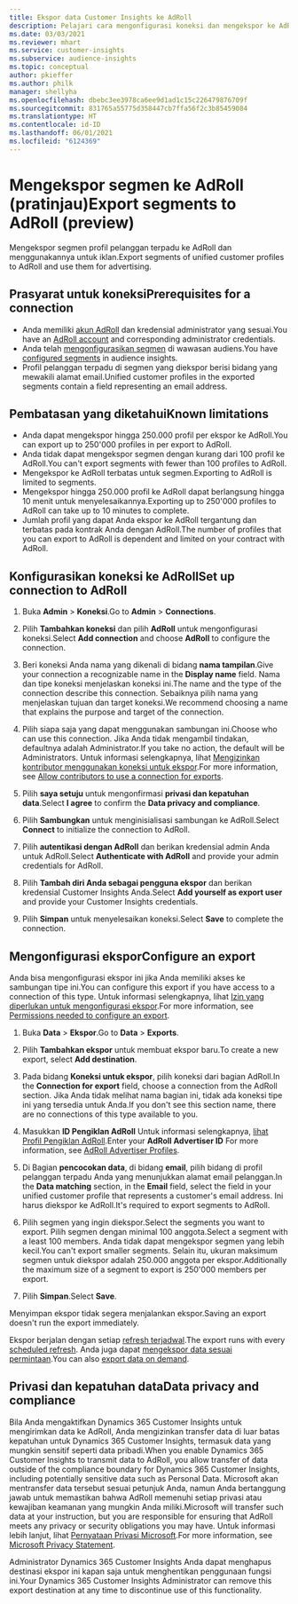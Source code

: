```yaml
---
title: Ekspor data Customer Insights ke AdRoll
description: Pelajari cara mengonfigurasi koneksi dan mengekspor ke AdRoll.
ms.date: 03/03/2021
ms.reviewer: mhart
ms.service: customer-insights
ms.subservice: audience-insights
ms.topic: conceptual
author: pkieffer
ms.author: philk
manager: shellyha
ms.openlocfilehash: dbebc3ee3978ca6ee9d1ad1c15c226479876709f
ms.sourcegitcommit: 831765a55775d358447cb7ffa56f2c3b85459084
ms.translationtype: HT
ms.contentlocale: id-ID
ms.lasthandoff: 06/01/2021
ms.locfileid: "6124369"
---
```

# <a name="export-segments-to-adroll-preview"></a><span data-ttu-id="5489a-103">Mengekspor segmen ke AdRoll (pratinjau)</span><span class="sxs-lookup"><span data-stu-id="5489a-103">Export segments to AdRoll (preview)</span></span>

<span data-ttu-id="5489a-104">Mengekspor segmen profil pelanggan terpadu ke AdRoll dan menggunakannya untuk iklan.</span><span class="sxs-lookup"><span data-stu-id="5489a-104">Export segments of unified customer profiles to AdRoll and use them for advertising.</span></span> 

## <a name="prerequisites-for-a-connection"></a><span data-ttu-id="5489a-105">Prasyarat untuk koneksi</span><span class="sxs-lookup"><span data-stu-id="5489a-105">Prerequisites for a connection</span></span>

-   <span data-ttu-id="5489a-106">Anda memiliki [akun AdRoll](https://www.adroll.com/) dan kredensial administrator yang sesuai.</span><span class="sxs-lookup"><span data-stu-id="5489a-106">You have an [AdRoll account](https://www.adroll.com/) and corresponding administrator credentials.</span></span>
-   <span data-ttu-id="5489a-107">Anda telah [mengonfigurasikan segmen](segments.md) di wawasan audiens.</span><span class="sxs-lookup"><span data-stu-id="5489a-107">You have [configured segments](segments.md) in audience insights.</span></span>
-   <span data-ttu-id="5489a-108">Profil pelanggan terpadu di segmen yang diekspor berisi bidang yang mewakili alamat email.</span><span class="sxs-lookup"><span data-stu-id="5489a-108">Unified customer profiles in the exported segments contain a field representing an email address.</span></span>

## <a name="known-limitations"></a><span data-ttu-id="5489a-109">Pembatasan yang diketahui</span><span class="sxs-lookup"><span data-stu-id="5489a-109">Known limitations</span></span>

- <span data-ttu-id="5489a-110">Anda dapat mengekspor hingga 250.000 profil per ekspor ke AdRoll.</span><span class="sxs-lookup"><span data-stu-id="5489a-110">You can export up to 250'000 profiles in per export to AdRoll.</span></span>
- <span data-ttu-id="5489a-111">Anda tidak dapat mengekspor segmen dengan kurang dari 100 profil ke AdRoll.</span><span class="sxs-lookup"><span data-stu-id="5489a-111">You can't export segments with fewer than 100 profiles to AdRoll.</span></span> 
- <span data-ttu-id="5489a-112">Mengekspor ke AdRoll terbatas untuk segmen.</span><span class="sxs-lookup"><span data-stu-id="5489a-112">Exporting to AdRoll is limited to segments.</span></span>
- <span data-ttu-id="5489a-113">Mengekspor hingga 250.000 profil ke AdRoll dapat berlangsung hingga 10 menit untuk menyelesaikannya.</span><span class="sxs-lookup"><span data-stu-id="5489a-113">Exporting up to 250'000 profiles to AdRoll can take up to 10 minutes to complete.</span></span> 
- <span data-ttu-id="5489a-114">Jumlah profil yang dapat Anda ekspor ke AdRoll tergantung dan terbatas pada kontrak Anda dengan AdRoll.</span><span class="sxs-lookup"><span data-stu-id="5489a-114">The number of profiles that you can export to AdRoll is dependent and limited on your contract with AdRoll.</span></span>

## <a name="set-up-connection-to-adroll"></a><span data-ttu-id="5489a-115">Konfigurasikan koneksi ke AdRoll</span><span class="sxs-lookup"><span data-stu-id="5489a-115">Set up connection to AdRoll</span></span>

1. <span data-ttu-id="5489a-116">Buka **Admin** > **Koneksi**.</span><span class="sxs-lookup"><span data-stu-id="5489a-116">Go to **Admin** > **Connections**.</span></span>

1. <span data-ttu-id="5489a-117">Pilih **Tambahkan koneksi** dan pilih **AdRoll** untuk mengonfigurasi koneksi.</span><span class="sxs-lookup"><span data-stu-id="5489a-117">Select **Add connection** and choose **AdRoll** to configure the connection.</span></span>

1. <span data-ttu-id="5489a-118">Beri koneksi Anda nama yang dikenali di bidang **nama tampilan**.</span><span class="sxs-lookup"><span data-stu-id="5489a-118">Give your connection a recognizable name in the **Display name** field.</span></span> <span data-ttu-id="5489a-119">Nama dan tipe koneksi menjelaskan koneksi ini.</span><span class="sxs-lookup"><span data-stu-id="5489a-119">The name and the type of the connection describe this connection.</span></span> <span data-ttu-id="5489a-120">Sebaiknya pilih nama yang menjelaskan tujuan dan target koneksi.</span><span class="sxs-lookup"><span data-stu-id="5489a-120">We recommend choosing a name that explains the purpose and target of the connection.</span></span>

1. <span data-ttu-id="5489a-121">Pilih siapa saja yang dapat menggunakan sambungan ini.</span><span class="sxs-lookup"><span data-stu-id="5489a-121">Choose who can use this connection.</span></span> <span data-ttu-id="5489a-122">Jika Anda tidak mengambil tindakan, defaultnya adalah Administrator.</span><span class="sxs-lookup"><span data-stu-id="5489a-122">If you take no action, the default will be Administrators.</span></span> <span data-ttu-id="5489a-123">Untuk informasi selengkapnya, lihat [Mengizinkan kontributor menggunakan koneksi untuk ekspor](connections.md#allow-contributors-to-use-a-connection-for-exports).</span><span class="sxs-lookup"><span data-stu-id="5489a-123">For more information, see [Allow contributors to use a connection for exports](connections.md#allow-contributors-to-use-a-connection-for-exports).</span></span>

1. <span data-ttu-id="5489a-124">Pilih **saya setuju** untuk mengonfirmasi **privasi dan kepatuhan data**.</span><span class="sxs-lookup"><span data-stu-id="5489a-124">Select **I agree** to confirm the **Data privacy and compliance**.</span></span>

1. <span data-ttu-id="5489a-125">Pilih **Sambungkan** untuk menginisialisasi sambungan ke AdRoll.</span><span class="sxs-lookup"><span data-stu-id="5489a-125">Select **Connect** to initialize the connection to AdRoll.</span></span>

1. <span data-ttu-id="5489a-126">Pilih **autentikasi dengan AdRoll** dan berikan kredensial admin Anda untuk AdRoll.</span><span class="sxs-lookup"><span data-stu-id="5489a-126">Select **Authenticate with AdRoll** and provide your admin credentials for AdRoll.</span></span> 

1. <span data-ttu-id="5489a-127">Pilih **Tambah diri Anda sebagai pengguna ekspor** dan berikan kredensial Customer Insights Anda.</span><span class="sxs-lookup"><span data-stu-id="5489a-127">Select **Add yourself as export user** and provide your Customer Insights credentials.</span></span>

1. <span data-ttu-id="5489a-128">Pilih **Simpan** untuk menyelesaikan koneksi.</span><span class="sxs-lookup"><span data-stu-id="5489a-128">Select **Save** to complete the connection.</span></span>

## <a name="configure-an-export"></a><span data-ttu-id="5489a-129">Mengonfigurasi ekspor</span><span class="sxs-lookup"><span data-stu-id="5489a-129">Configure an export</span></span>

<span data-ttu-id="5489a-130">Anda bisa mengonfigurasi ekspor ini jika Anda memiliki akses ke sambungan tipe ini.</span><span class="sxs-lookup"><span data-stu-id="5489a-130">You can configure this export if you have access to a connection of this type.</span></span> <span data-ttu-id="5489a-131">Untuk informasi selengkapnya, lihat [Izin yang diperlukan untuk mengonfigurasi ekspor](export-destinations.md#set-up-a-new-export).</span><span class="sxs-lookup"><span data-stu-id="5489a-131">For more information, see [Permissions needed to configure an export](export-destinations.md#set-up-a-new-export).</span></span>

1. <span data-ttu-id="5489a-132">Buka **Data** > **Ekspor**.</span><span class="sxs-lookup"><span data-stu-id="5489a-132">Go to **Data** > **Exports**.</span></span>

1. <span data-ttu-id="5489a-133">Pilih **Tambahkan ekspor** untuk membuat ekspor baru.</span><span class="sxs-lookup"><span data-stu-id="5489a-133">To create a new export, select **Add destination**.</span></span>

1. <span data-ttu-id="5489a-134">Pada bidang **Koneksi untuk ekspor**, pilih koneksi dari bagian AdRoll.</span><span class="sxs-lookup"><span data-stu-id="5489a-134">In the **Connection for export** field, choose a connection from the AdRoll section.</span></span> <span data-ttu-id="5489a-135">Jika Anda tidak melihat nama bagian ini, tidak ada koneksi tipe ini yang tersedia untuk Anda.</span><span class="sxs-lookup"><span data-stu-id="5489a-135">If you don't see this section name, there are no connections of this type available to you.</span></span>

1. <span data-ttu-id="5489a-136">Masukkan **ID Pengiklan AdRoll** Untuk informasi selengkapnya, [lihat Profil Pengiklan AdRoll](https://help.adroll.com/hc/articles/212011838-Advertiser-Profiles).</span><span class="sxs-lookup"><span data-stu-id="5489a-136">Enter your **AdRoll Advertiser ID** For more information, see [AdRoll Advertiser Profiles](https://help.adroll.com/hc/articles/212011838-Advertiser-Profiles).</span></span>

3. <span data-ttu-id="5489a-137">Di Bagian **pencocokan data**, di bidang **email**, pilih bidang di profil pelanggan terpadu Anda yang menunjukkan alamat email pelanggan.</span><span class="sxs-lookup"><span data-stu-id="5489a-137">In the **Data matching** section, in the **Email** field, select the field in your unified customer profile that represents a customer's email address.</span></span> <span data-ttu-id="5489a-138">Ini harus diekspor ke AdRoll.</span><span class="sxs-lookup"><span data-stu-id="5489a-138">It's required to export segments to AdRoll.</span></span>

1. <span data-ttu-id="5489a-139">Pilih segmen yang ingin diekspor.</span><span class="sxs-lookup"><span data-stu-id="5489a-139">Select the segments you want to export.</span></span> <span data-ttu-id="5489a-140">Pilih segmen dengan minimal 100 anggota.</span><span class="sxs-lookup"><span data-stu-id="5489a-140">Select a segment with a least 100 members.</span></span> <span data-ttu-id="5489a-141">Anda tidak dapat mengekspor segmen yang lebih kecil.</span><span class="sxs-lookup"><span data-stu-id="5489a-141">You can't export smaller segments.</span></span> <span data-ttu-id="5489a-142">Selain itu, ukuran maksimum segmen untuk diekspor adalah 250.000 anggota per ekspor.</span><span class="sxs-lookup"><span data-stu-id="5489a-142">Additionally the maximum size of a segment to export is 250'000 members per export.</span></span> 

1. <span data-ttu-id="5489a-143">Pilih **Simpan**.</span><span class="sxs-lookup"><span data-stu-id="5489a-143">Select **Save**.</span></span>

<span data-ttu-id="5489a-144">Menyimpan ekspor tidak segera menjalankan ekspor.</span><span class="sxs-lookup"><span data-stu-id="5489a-144">Saving an export doesn't run the export immediately.</span></span>

<span data-ttu-id="5489a-145">Ekspor berjalan dengan setiap [refresh terjadwal](system.md#schedule-tab).</span><span class="sxs-lookup"><span data-stu-id="5489a-145">The export runs with every [scheduled refresh](system.md#schedule-tab).</span></span> <span data-ttu-id="5489a-146">Anda juga dapat [mengekspor data sesuai permintaan](export-destinations.md#run-exports-on-demand).</span><span class="sxs-lookup"><span data-stu-id="5489a-146">You can also [export data on demand](export-destinations.md#run-exports-on-demand).</span></span> 


## <a name="data-privacy-and-compliance"></a><span data-ttu-id="5489a-147">Privasi dan kepatuhan data</span><span class="sxs-lookup"><span data-stu-id="5489a-147">Data privacy and compliance</span></span>

<span data-ttu-id="5489a-148">Bila Anda mengaktifkan Dynamics 365 Customer Insights untuk mengirimkan data ke AdRoll, Anda mengizinkan transfer data di luar batas kepatuhan untuk Dynamics 365 Customer Insights, termasuk data yang mungkin sensitif seperti data pribadi.</span><span class="sxs-lookup"><span data-stu-id="5489a-148">When you enable Dynamics 365 Customer Insights to transmit data to AdRoll, you allow transfer of data outside of the compliance boundary for Dynamics 365 Customer Insights, including potentially sensitive data such as Personal Data.</span></span> <span data-ttu-id="5489a-149">Microsoft akan mentransfer data tersebut sesuai petunjuk Anda, namun Anda bertanggung jawab untuk memastikan bahwa AdRoll memenuhi setiap privasi atau kewajiban keamanan yang mungkin Anda miliki.</span><span class="sxs-lookup"><span data-stu-id="5489a-149">Microsoft will transfer such data at your instruction, but you are responsible for ensuring that AdRoll meets any privacy or security obligations you may have.</span></span> <span data-ttu-id="5489a-150">Untuk informasi lebih lanjut, lihat [Pernyataan Privasi Microsoft](https://go.microsoft.com/fwlink/?linkid=396732).</span><span class="sxs-lookup"><span data-stu-id="5489a-150">For more information, see [Microsoft Privacy Statement](https://go.microsoft.com/fwlink/?linkid=396732).</span></span>

<span data-ttu-id="5489a-151">Administrator Dynamics 365 Customer Insights Anda dapat menghapus destinasi ekspor ini kapan saja untuk menghentikan penggunaan fungsi ini.</span><span class="sxs-lookup"><span data-stu-id="5489a-151">Your Dynamics 365 Customer Insights Administrator can remove this export destination at any time to discontinue use of this functionality.</span></span>
